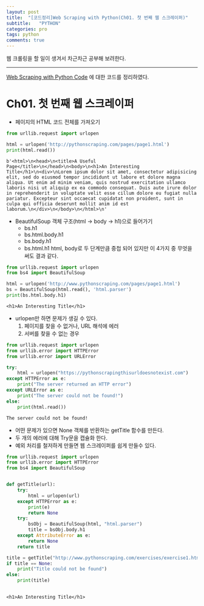 ```yaml
---
layout: post
title:  "[코드정리]Web Scraping with Python(Ch01. 첫 번째 웹 스크레이퍼)"
subtitle:   "PYTHON"
categories: pro
tags: python
comments: true
---
```

웹 크롤링을 할 일이 생겨서 차근차근 공부해 보려한다. 

---

[Web Scraping with Python Code](https://github.com/REMitchell/python-scraping) 에 대한 코드를 정리하였다.

# Ch01. 첫 번째 웹 스크레이퍼


- 페이지의 HTML 코드 전체를 가져오기


```python
from urllib.request import urlopen

html = urlopen('http://pythonscraping.com/pages/page1.html')
print(html.read())
```

    b'<html>\n<head>\n<title>A Useful Page</title>\n</head>\n<body>\n<h1>An Interesting Title</h1>\n<div>\nLorem ipsum dolor sit amet, consectetur adipisicing elit, sed do eiusmod tempor incididunt ut labore et dolore magna aliqua. Ut enim ad minim veniam, quis nostrud exercitation ullamco laboris nisi ut aliquip ex ea commodo consequat. Duis aute irure dolor in reprehenderit in voluptate velit esse cillum dolore eu fugiat nulla pariatur. Excepteur sint occaecat cupidatat non proident, sunt in culpa qui officia deserunt mollit anim id est laborum.\n</div>\n</body>\n</html>\n'
    

- BeautifulSoup 객체 구조(html -> body -> h1)으로 들어가기 
    - bs.h1
    - bs.html.body.h1
    - bs.body.h1
    - bs.html.h1
    html, body로 두 단계만큼 중첩 되어 있지만 이 4가지 중 무엇을 써도 결과 같다. 


```python
from urllib.request import urlopen
from bs4 import BeautifulSoup

html = urlopen('http://www.pythonscraping.com/pages/page1.html')
bs = BeautifulSoup(html.read(), 'html.parser')
print(bs.html.body.h1)
```

    <h1>An Interesting Title</h1>
    

- urlopen만 하면 문제가 생길 수 있다.
    1. 페이지를 찾을 수 없거나, URL 해석에 에러
    2. 서버를 찾을 수 없는 경우


```python
from urllib.request import urlopen
from urllib.error import HTTPError
from urllib.error import URLError

try:
    html = urlopen("https://pythonscrapingthisurldoesnotexist.com")
except HTTPError as e:
    print("The server returned an HTTP error")
except URLError as e:
    print("The server could not be found!")
else:
    print(html.read())
```

    The server could not be found!
    

- 어떤 문제가 있으면 None 객체를 반환하는 getTitle 함수를 만든다.
- 두 개의 에러에 대해 Try문을 캡슐화 한다.
- 예외 처리를 철저하게 만들면 웹 스크레이퍼를 쉽게 만들수 있다.


```python
from urllib.request import urlopen
from urllib.error import HTTPError
from bs4 import BeautifulSoup


def getTitle(url):
    try:
        html = urlopen(url)
    except HTTPError as e:
        print(e)
        return None
    try:
        bsObj = BeautifulSoup(html, "html.parser")
        title = bsObj.body.h1
    except AttributeError as e:
        return None
    return title

title = getTitle("http://www.pythonscraping.com/exercises/exercise1.html")
if title == None:
    print("Title could not be found")
else:
    print(title)
    
```

    <h1>An Interesting Title</h1>
    
